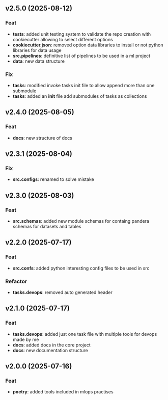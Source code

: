 ## v2.5.0 (2025-08-12)

### Feat

- **tests**: added unit testing system to validate the repo creation with cookiecutter allowing to select different options
- **cookiecutter.json**: removed option data libraries to install or not python libraries for data usage
- **src.pipelines**: definitive list of pipelines to be used in a ml project
- **data**: new data structure

### Fix

- **tasks**: modified invoke tasks init file to allow append more than one submodule
- **tasks**: added an __init__ file add submodules of tasks as collections

## v2.4.0 (2025-08-05)

### Feat

- **docs**: new structure of docs

## v2.3.1 (2025-08-04)

### Fix

- **src.configs**: renamed to solve mistake

## v2.3.0 (2025-08-03)

### Feat

- **src.schemas**: added new module schemas for containg pandera schemas for datasets and tables

## v2.2.0 (2025-07-17)

### Feat

- **src.confs**: added python interesting config files to be used in src

### Refactor

- **tasks.devops**: removed auto generated header

## v2.1.0 (2025-07-17)

### Feat

- **tasks.devops**: added just one task file with multiple tools for devops made by me
- **docs**: added docs in the core project
- **docs**: new documentation structure

## v2.0.0 (2025-07-16)

### Feat

- **poetry**: added tools included in mlops practises
